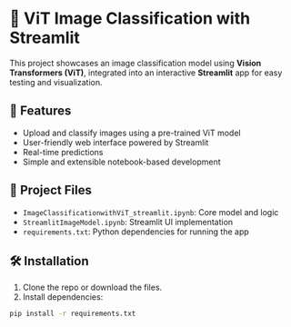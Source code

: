 # 🧠 ViT Image Classification with Streamlit

This project showcases an image classification model using **Vision Transformers (ViT)**, integrated into an interactive **Streamlit** app for easy testing and visualization.

## 🚀 Features

- Upload and classify images using a pre-trained ViT model
- User-friendly web interface powered by Streamlit
- Real-time predictions
- Simple and extensible notebook-based development

## 📁 Project Files

- `ImageClassificationwithViT_streamlit.ipynb`: Core model and logic
- `StreamlitImageModel.ipynb`: Streamlit UI implementation
- `requirements.txt`: Python dependencies for running the app

## 🛠️ Installation

1. Clone the repo or download the files.
2. Install dependencies:

```bash
pip install -r requirements.txt
